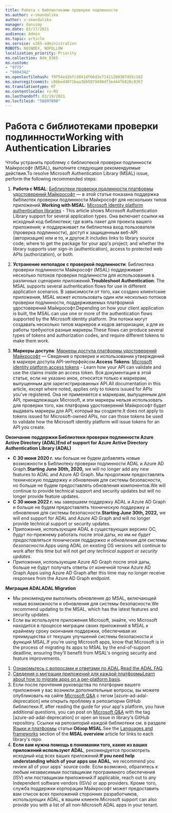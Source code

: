 ```yaml
---
title: Работа с библиотеками проверки подлинности
ms.author: v-smandalika
author: v-smandalika
manager: dansimp
ms.date: 03/17/2021
audience: Admin
ms.topic: article
ms.service: o365-administration
ROBOTS: NOINDEX, NOFOLLOW
localization_priority: Priority
ms.collection: Adm_O365
ms.custom:
- "9775"
- "9004342"
ms.openlocfilehash: f9f54ed2bfc5841df66d3e714112b9307455c182
ms.sourcegitcommit: c08bed4071baa3bb5879496df3ed44fb828c8367
ms.translationtype: HT
ms.contentlocale: ru-RU
ms.lasthandoff: 03/19/2021
ms.locfileid: "50897898"
---
```

# <a name="working-with-authentication-libraries"></a><span data-ttu-id="382a8-102">Работа с библиотеками проверки подлинности</span><span class="sxs-lookup"><span data-stu-id="382a8-102">Working with Authentication Libraries</span></span>

<span data-ttu-id="382a8-103">Чтобы устранить проблему с библиотекой проверки подлинности Майкрософт (MSAL), выполните следующие рекомендуемые действия.</span><span class="sxs-lookup"><span data-stu-id="382a8-103">To resolve Microsoft Authentication Library (MSAL) issue, perform the following recommended steps:</span></span>

1. <span data-ttu-id="382a8-104">**Работа с MSAL**: [Библиотеки проверки подлинности платформы удостоверений Майкрософт](https://docs.microsoft.com/azure/active-directory/develop/reference-v2-libraries) — в этой статье показана поддержка библиотек проверки подлинности Майкрософт для нескольких типов приложений.</span><span class="sxs-lookup"><span data-stu-id="382a8-104">**Working with MSAL**: [Microsoft identity platform authentication libraries](https://docs.microsoft.com/azure/active-directory/develop/reference-v2-libraries) - This article shows Microsoft Authentication Library support for several application types.</span></span> <span data-ttu-id="382a8-105">Она включает ссылки на исходный код библиотеки; где взять пакет для проекта вашего приложения; и поддерживает ли библиотека вход пользователя (проверка подлинности), доступ к защищенным веб-API (авторизация) или и то, и другое.</span><span class="sxs-lookup"><span data-stu-id="382a8-105">It includes links to library source code; where to get the package for your app's project; and whether the library supports user sign-in (authentication), access to protected web APIs (authorization), or both.</span></span>

2. <span data-ttu-id="382a8-106">**Устранение неполадок с проверкой подлинности**: Библиотека проверки подлинности Майкрософт (MSAL) поддерживает несколько потоков проверки подлинности для использования в различных сценариях приложений.</span><span class="sxs-lookup"><span data-stu-id="382a8-106">**Troubleshoot Authentication**: The MSAL supports several authentication flows for use in different application scenarios.</span></span> <span data-ttu-id="382a8-107">В зависимости от того, как создано клиентские приложения, MSAL может использовать один или несколько потоков проверки подлинности, поддерживаемых платформой удостоверений Майкрософт.</span><span class="sxs-lookup"><span data-stu-id="382a8-107">Depending on how your client application is built, the MSAL can use one or more of the authentication flows supported by the Microsoft identity platform.</span></span> <span data-ttu-id="382a8-108">Эти потоки могут создавать несколько типов маркеров и кодов авторизации, а для их работы требуются разные маркеры.</span><span class="sxs-lookup"><span data-stu-id="382a8-108">These flows can produce several types of tokens and authorization codes, and require different tokens to make them work.</span></span>

3. <span data-ttu-id="382a8-109">**Маркеры доступа**: [Маркеры доступа платформы удостоверений Майкрософт](https://docs.microsoft.com/azure/active-directory/develop/access-tokens) — Сведения о проверке и использовании утверждений в маркере доступа API-интерфейсом.</span><span class="sxs-lookup"><span data-stu-id="382a8-109">**Access Tokens**: [Microsoft identity platform access tokens](https://docs.microsoft.com/azure/active-directory/develop/access-tokens) - Learn how your API can validate and use the claims inside an access token.</span></span> <span data-ttu-id="382a8-110">Вся документация в этой статье, если не указано иное, относится только к маркерам, выпущенным для зарегистрированных API.</span><span class="sxs-lookup"><span data-stu-id="382a8-110">All documentation in this article, except where noted, applies only to tokens issued for APIs you've registered.</span></span> <span data-ttu-id="382a8-111">Она не применяется к маркерам, выпущенным для API, принадлежащих Microsoft, и эти маркеры нельзя использовать для проверки того, как платформа удостоверений Майкрософт будет выдавать маркеры для API, который вы создаете.</span><span class="sxs-lookup"><span data-stu-id="382a8-111">It does not apply to tokens issued for Microsoft-owned APIs, nor can those tokens be used to validate how the Microsoft identity platform will issue tokens for an API you create.</span></span>

<span data-ttu-id="382a8-112">**Окончание поддержки Библиотеки проверки подлинности Azure Active Directory (ADAL)**</span><span class="sxs-lookup"><span data-stu-id="382a8-112">**End of support for Azure Active Directory Authentication Library (ADAL)**</span></span>

- <span data-ttu-id="382a8-113">**С 30 июня 2020 г.** мы больше не будем добавлять новые возможности в Библиотеку проверки подлинности ADAL и Azure AD Graph.</span><span class="sxs-lookup"><span data-stu-id="382a8-113">**Starting June 30th, 2020,** we will no longer add any new features to ADAL and Azure AD Graph.</span></span> <span data-ttu-id="382a8-114">Мы продолжим предоставлять техническую поддержку и обновления для системы безопасности, но больше не будем предоставлять обновления компонентов.</span><span class="sxs-lookup"><span data-stu-id="382a8-114">We will continue to provide technical support and security updates but will no longer provide feature updates.</span></span>
- <span data-ttu-id="382a8-115">**С 30 июня 2022 г.** мы завершаем поддержку ADAL и Azure AD Graph и больше не будем предоставлять техническую поддержку и обновления для системы безопасности.</span><span class="sxs-lookup"><span data-stu-id="382a8-115">**Starting June 30th, 2022,** we will end support for ADAL and Azure AD Graph and will no longer provide technical support or security updates.</span></span>
- <span data-ttu-id="382a8-116">Приложения, использующие ADAL в существующих версиях ОС, будут по-прежнему работать после этой даты, но им *не будет предоставляться техническая поддержка и обновления для системы безопасности*.</span><span class="sxs-lookup"><span data-stu-id="382a8-116">Apps using ADAL on existing OS versions will continue to work after this time but will not *get any technical support or security updates*.</span></span>
- <span data-ttu-id="382a8-117">Приложения, использующие Azure AD Graph после этой даты, больше не будут получать ответы от конечной точки Azure AD Graph.</span><span class="sxs-lookup"><span data-stu-id="382a8-117">Apps using Azure AD Graph after this time may no longer receive responses from the Azure AD Graph endpoint.</span></span>

<span data-ttu-id="382a8-118">**Миграция ADAL**</span><span class="sxs-lookup"><span data-stu-id="382a8-118">**ADAL Migration**</span></span>

- <span data-ttu-id="382a8-119">Мы рекомендуем выполнить обновление до MSAL, включающей новые возможности и обновления для системы безопасности.</span><span class="sxs-lookup"><span data-stu-id="382a8-119">We recommend updating to the MSAL, which has the latest features and security updates.</span></span>
- <span data-ttu-id="382a8-120">Если вы используете приложения Microsoft, знайте, что Microsoft находится в процессе миграции своих приложений в MSAL к крайнему сроку окончания поддержки, обеспечивая их преимущества от текущих улучшений системы безопасности и функций MSAL.</span><span class="sxs-lookup"><span data-stu-id="382a8-120">If you're using Microsoft apps, know that Microsoft is in the process of migrating its apps to MSAL by the end-of-support deadline, ensuring they'll benefit from MSAL's ongoing security and feature improvements.</span></span>

1. <span data-ttu-id="382a8-121">[Ознакомьтесь с вопросами и ответами по ADAL](https://docs.microsoft.com/azure/active-directory/develop/msal-migration#frequently-asked-questions-faq).</span><span class="sxs-lookup"><span data-stu-id="382a8-121">[Read the ADAL FAQ](https://docs.microsoft.com/azure/active-directory/develop/msal-migration#frequently-asked-questions-faq).</span></span>
2. <span data-ttu-id="382a8-122">[Сведения о миграции приложений для каждой платформы](https://docs.microsoft.com/azure/active-directory/develop/msal-migration#migration-guidance)</span><span class="sxs-lookup"><span data-stu-id="382a8-122">[Learn about how to migrate apps on a per-platform basis](https://docs.microsoft.com/azure/active-directory/develop/msal-migration#migration-guidance).</span></span>
3. <span data-ttu-id="382a8-123">Если после прочтения руководства по платформе вашего приложения у вас возникли дополнительные вопросы, вы можете опубликовать на сайте [Microsoft Q&A](https://docs.microsoft.com/answers/topics/azure-ad-adal-deprecation.html) с тегом [azure-ad-adal-deprecation] или открыть проблему в репозитории GitHub библиотеки.</span><span class="sxs-lookup"><span data-stu-id="382a8-123">If, after reading the guide for your app's platform, you have additional questions, you can post on [Microsoft Q&A](https://docs.microsoft.com/answers/topics/azure-ad-adal-deprecation.html) with the tag [azure-ad-adal-deprecation] or open an issue in library's GitHub repository.</span></span> <span data-ttu-id="382a8-124">Ссылки на репозиторий каждой библиотеки см. в разделе [Языки и платформы](https://docs.microsoft.com/azure/active-directory/develop/msal-overview#languages-and-frameworks) статьи **Обзор MSAL**.</span><span class="sxs-lookup"><span data-stu-id="382a8-124">See the [Languages and frameworks](https://docs.microsoft.com/azure/active-directory/develop/msal-overview#languages-and-frameworks) section of the **MSAL overview** article for links to each library's repo.</span></span>
4. <span data-ttu-id="382a8-125">**Если вам нужна помощь в понимании того, какие из ваших приложений используют ADAL**, рекомендуется просмотреть исходный код всех ваших приложений.</span><span class="sxs-lookup"><span data-stu-id="382a8-125">**If you need help understanding which of your apps use ADAL**, we recommend you review all of your apps' source code.</span></span> <span data-ttu-id="382a8-126">Если возможно, обратитесь к любым независимым поставщикам программного обеспечения (ISV) или поставщикам приложений.</span><span class="sxs-lookup"><span data-stu-id="382a8-126">If applicable, reach out to any Independent software vendors (ISVs) or app providers.</span></span> <span data-ttu-id="382a8-127">Кроме того, служба поддержки корпорации Майкрософт может предоставить вам список всех приложений сторонних разработчиков, использующих ADAL, в вашем клиенте.</span><span class="sxs-lookup"><span data-stu-id="382a8-127">Microsoft support can also provide you with a list of all non-Microsoft ADAL apps in your tenant.</span></span>







